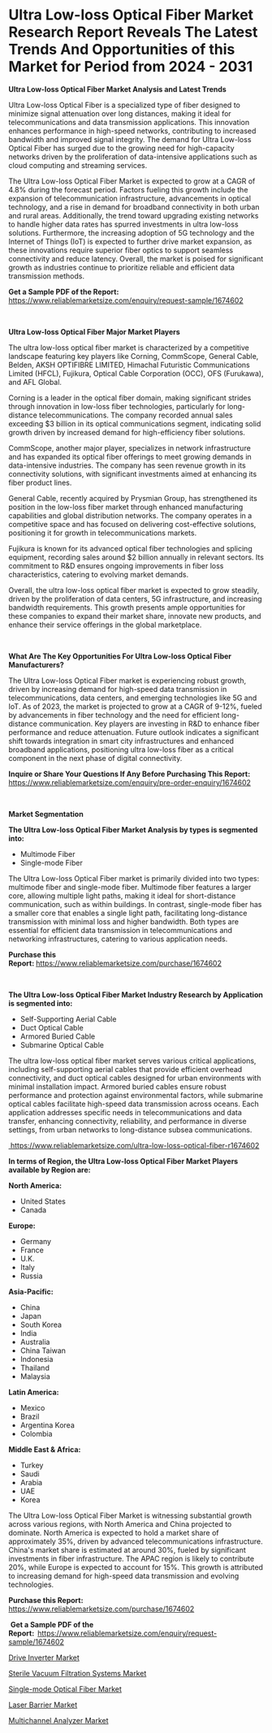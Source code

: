 <p><h1>Ultra Low-loss Optical Fiber Market Research Report Reveals The Latest Trends And Opportunities of this Market for Period from 2024 - 2031</h1></p><p><strong>Ultra Low-loss Optical Fiber Market Analysis and Latest Trends</strong></p>
<p><p>Ultra Low-loss Optical Fiber is a specialized type of fiber designed to minimize signal attenuation over long distances, making it ideal for telecommunications and data transmission applications. This innovation enhances performance in high-speed networks, contributing to increased bandwidth and improved signal integrity. The demand for Ultra Low-loss Optical Fiber has surged due to the growing need for high-capacity networks driven by the proliferation of data-intensive applications such as cloud computing and streaming services.</p><p>The Ultra Low-loss Optical Fiber Market is expected to grow at a CAGR of 4.8% during the forecast period. Factors fueling this growth include the expansion of telecommunication infrastructure, advancements in optical technology, and a rise in demand for broadband connectivity in both urban and rural areas. Additionally, the trend toward upgrading existing networks to handle higher data rates has spurred investments in ultra low-loss solutions. Furthermore, the increasing adoption of 5G technology and the Internet of Things (IoT) is expected to further drive market expansion, as these innovations require superior fiber optics to support seamless connectivity and reduce latency. Overall, the market is poised for significant growth as industries continue to prioritize reliable and efficient data transmission methods.</p></p>
<p><strong>Get a Sample PDF of the Report:&nbsp;</strong> <a href="https://www.reliablemarketsize.com/enquiry/request-sample/1674602?utm_campaign=1173&utm_medium=2&utm_source=Github&utm_content=ia&utm_term=10102024&utm_id=ultra-low-loss-optical-fiber">https://www.reliablemarketsize.com/enquiry/request-sample/1674602</a></p>
<p>&nbsp;</p>
<p><strong>Ultra Low-loss Optical Fiber Major Market Players</strong></p>
<p><p>The ultra low-loss optical fiber market is characterized by a competitive landscape featuring key players like Corning, CommScope, General Cable, Belden, AKSH OPTIFIBRE LIMITED, Himachal Futuristic Communications Limited (HFCL), Fujikura, Optical Cable Corporation (OCC), OFS (Furukawa), and AFL Global. </p><p>Corning is a leader in the optical fiber domain, making significant strides through innovation in low-loss fiber technologies, particularly for long-distance telecommunications. The company recorded annual sales exceeding $3 billion in its optical communications segment, indicating solid growth driven by increased demand for high-efficiency fiber solutions.</p><p>CommScope, another major player, specializes in network infrastructure and has expanded its optical fiber offerings to meet growing demands in data-intensive industries. The company has seen revenue growth in its connectivity solutions, with significant investments aimed at enhancing its fiber product lines.</p><p>General Cable, recently acquired by Prysmian Group, has strengthened its position in the low-loss fiber market through enhanced manufacturing capabilities and global distribution networks. The company operates in a competitive space and has focused on delivering cost-effective solutions, positioning it for growth in telecommunications markets.</p><p>Fujikura is known for its advanced optical fiber technologies and splicing equipment, recording sales around $2 billion annually in relevant sectors. Its commitment to R&D ensures ongoing improvements in fiber loss characteristics, catering to evolving market demands.</p><p>Overall, the ultra low-loss optical fiber market is expected to grow steadily, driven by the proliferation of data centers, 5G infrastructure, and increasing bandwidth requirements. This growth presents ample opportunities for these companies to expand their market share, innovate new products, and enhance their service offerings in the global marketplace.</p></p>
<p>&nbsp;</p>
<p><strong>What Are The Key Opportunities For Ultra Low-loss Optical Fiber Manufacturers?</strong></p>
<p><p>The Ultra Low-loss Optical Fiber market is experiencing robust growth, driven by increasing demand for high-speed data transmission in telecommunications, data centers, and emerging technologies like 5G and IoT. As of 2023, the market is projected to grow at a CAGR of 9-12%, fueled by advancements in fiber technology and the need for efficient long-distance communication. Key players are investing in R&D to enhance fiber performance and reduce attenuation. Future outlook indicates a significant shift towards integration in smart city infrastructures and enhanced broadband applications, positioning ultra low-loss fiber as a critical component in the next phase of digital connectivity.</p></p>
<p><strong>Inquire or Share Your Questions If Any Before Purchasing This Report:</strong> <a href="https://www.reliablemarketsize.com/enquiry/pre-order-enquiry/1674602?utm_campaign=1173&utm_medium=2&utm_source=Github&utm_content=ia&utm_term=10102024&utm_id=ultra-low-loss-optical-fiber">https://www.reliablemarketsize.com/enquiry/pre-order-enquiry/1674602</a></p>
<p>&nbsp;</p>
<p><strong>Market Segmentation</strong></p>
<p><strong>The Ultra Low-loss Optical Fiber Market Analysis by types is segmented into:</strong></p>
<p><ul><li>Multimode Fiber</li><li>Single-mode Fiber</li></ul></p>
<p><p>The Ultra Low-loss Optical Fiber market is primarily divided into two types: multimode fiber and single-mode fiber. Multimode fiber features a larger core, allowing multiple light paths, making it ideal for short-distance communication, such as within buildings. In contrast, single-mode fiber has a smaller core that enables a single light path, facilitating long-distance transmission with minimal loss and higher bandwidth. Both types are essential for efficient data transmission in telecommunications and networking infrastructures, catering to various application needs.</p></p>
<p><strong>Purchase this Report:&nbsp;</strong><a href="https://www.reliablemarketsize.com/purchase/1674602?utm_campaign=1173&utm_medium=2&utm_source=Github&utm_content=ia&utm_term=10102024&utm_id=ultra-low-loss-optical-fiber">https://www.reliablemarketsize.com/purchase/1674602</a></p>
<p>&nbsp;</p>
<p><strong>The Ultra Low-loss Optical Fiber Market Industry Research by Application is segmented into:</strong></p>
<p><ul><li>Self-Supporting Aerial Cable</li><li>Duct Optical Cable</li><li>Armored Buried Cable</li><li>Submarine Optical Cable</li></ul></p>
<p><p>The ultra low-loss optical fiber market serves various critical applications, including self-supporting aerial cables that provide efficient overhead connectivity, and duct optical cables designed for urban environments with minimal installation impact. Armored buried cables ensure robust performance and protection against environmental factors, while submarine optical cables facilitate high-speed data transmission across oceans. Each application addresses specific needs in telecommunications and data transfer, enhancing connectivity, reliability, and performance in diverse settings, from urban networks to long-distance subsea communications.</p></p>
<p><a href="https://www.reliablemarketsize.com/ultra-low-loss-optical-fiber-r1674602?utm_campaign=1173&utm_medium=2&utm_source=Github&utm_content=ia&utm_term=10102024&utm_id=ultra-low-loss-optical-fiber">&nbsp;https://www.reliablemarketsize.com/ultra-low-loss-optical-fiber-r1674602</a></p>
<p><strong>In terms of Region, the Ultra Low-loss Optical Fiber Market Players available by Region are:</strong></p>
<p>
    <p> <strong> North America: </strong>
        <ul>
            <li>United States</li>
            <li>Canada</li>
        </ul>
        </p> 
    <p> <strong> Europe: </strong>
        <ul>
            <li>Germany</li>
            <li>France</li>
            <li>U.K.</li>
            <li>Italy</li>
            <li>Russia</li>
        </ul>
        </p> 
    <p> <strong> Asia-Pacific: </strong>
        <ul>
            <li>China</li>
            <li>Japan</li>
            <li>South Korea</li>
            <li>India</li>
            <li>Australia</li>
            <li>China Taiwan</li>
            <li>Indonesia</li>
            <li>Thailand</li>
            <li>Malaysia</li>
        </ul>
        </p> 
    <p> <strong> Latin America: </strong>
        <ul>
            <li>Mexico</li>
            <li>Brazil</li>
            <li>Argentina Korea</li>
            <li>Colombia</li>
        </ul>
        </p> 
    <p> <strong> Middle East & Africa: </strong>
        <ul>
            <li>Turkey</li>
            <li>Saudi</li>
            <li>Arabia</li>
            <li>UAE</li>
            <li>Korea</li>
        </ul>
    </p>
    </p>
<p><p>The Ultra Low-loss Optical Fiber Market is witnessing substantial growth across various regions, with North America and China projected to dominate. North America is expected to hold a market share of approximately 35%, driven by advanced telecommunications infrastructure. China's market share is estimated at around 30%, fueled by significant investments in fiber infrastructure. The APAC region is likely to contribute 20%, while Europe is expected to account for 15%. This growth is attributed to increasing demand for high-speed data transmission and evolving technologies.</p></p>
<p><strong>Purchase this Report: </strong><a href="https://www.reliablemarketsize.com/purchase/1674602?utm_campaign=1173&utm_medium=2&utm_source=Github&utm_content=ia&utm_term=10102024&utm_id=ultra-low-loss-optical-fiber">https://www.reliablemarketsize.com/purchase/1674602</a></p>
<p>&nbsp;<strong>Get a Sample PDF of the Report:&nbsp;&nbsp;</strong><a href="https://www.reliablemarketsize.com/enquiry/request-sample/1674602?utm_campaign=1173&utm_medium=2&utm_source=Github&utm_content=ia&utm_term=10102024&utm_id=ultra-low-loss-optical-fiber">https://www.reliablemarketsize.com/enquiry/request-sample/1674602</a></p>
<p><strong></strong></p>
<p><p><a href="https://www.linkedin.com/pulse/strategic-market-insights-global-drive-inverter-2024-2031-ioede?utm_campaign=1173&utm_medium=2&utm_source=Github&utm_content=ia&utm_term=10102024&utm_id=ultra-low-loss-optical-fiber">Drive Inverter Market</a></p><p><a href="https://github.com/RoccoManning/Market-Research-Report-List-7/blob/main/sterile-vacuum-filtration-systems-market.md?utm_campaign=1173&utm_medium=2&utm_source=Github&utm_content=ia&utm_term=10102024&utm_id=ultra-low-loss-optical-fiber">Sterile Vacuum Filtration Systems Market</a></p><p><a href="https://github.com/nicoletavirag/Market-Research-Report-List-5/blob/main/single-mode-optical-fiber-market.md?utm_campaign=1173&utm_medium=2&utm_source=Github&utm_content=ia&utm_term=10102024&utm_id=ultra-low-loss-optical-fiber">Single-mode Optical Fiber Market</a></p><p><a href="https://www.linkedin.com/pulse/laser-barrier-market-size-share-analysis-growth-trends-9gije?utm_campaign=1173&utm_medium=2&utm_source=Github&utm_content=ia&utm_term=10102024&utm_id=ultra-low-loss-optical-fiber">Laser Barrier Market</a></p><p><a href="https://www.linkedin.com/pulse/global-multichannel-analyzer-market-trends-forecasts-strategic-tcuhe?utm_campaign=1173&utm_medium=2&utm_source=Github&utm_content=ia&utm_term=10102024&utm_id=ultra-low-loss-optical-fiber">Multichannel Analyzer Market</a></p></p>